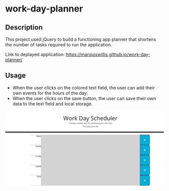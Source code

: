 # work-day-planner

## Description

This project used jQuery to build a functioning app planner that shortens the number of tasks required to run the application.

Link to deplayed application: https://marquiswillis.github.io/work-day-planner/

## Usage

- When the user clicks on the colored text field, the user can add their own events for the hours of the day. 
- When the user clicks on the save button, the user can save their own data to the text field and local storage.




![The Workday Planner application displays a large header with the timeblocks colored and ready to add events to them](./assets/work-planner-mockup.PNG)




